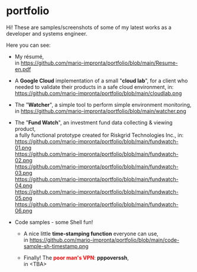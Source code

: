 # portfolio

Hi! These are samples/screenshots of some of my latest works as a developer and systems engineer.


Here you can see:

- My résumé,<br>
  in https://github.com/mario-impronta/portfolio/blob/main/Resume-en.pdf

- A <b>Google Cloud</b> implementation of a small "<b>cloud lab</b>", for a client who<br>
  needed to validate their products in a safe cloud environment, in:<br>
  https://github.com/mario-impronta/portfolio/blob/main/cloudlab.png

- The "<b>Watcher</b>", a simple tool to perform simple environment monitoring,<br>
  in https://github.com/mario-impronta/portfolio/blob/main/watcher.png

- The "<b>Fund Watch</b>", an investment fund data collecting & viewing product,<br>
  a fully functional prototype created for Riskgrid Technologies Inc., in:<br>
     https://github.com/mario-impronta/portfolio/blob/main/fundwatch-01.png<br>
     https://github.com/mario-impronta/portfolio/blob/main/fundwatch-02.png<br>
     https://github.com/mario-impronta/portfolio/blob/main/fundwatch-03.png<br>
     https://github.com/mario-impronta/portfolio/blob/main/fundwatch-04.png<br>
     https://github.com/mario-impronta/portfolio/blob/main/fundwatch-05.png<br>
     https://github.com/mario-impronta/portfolio/blob/main/fundwatch-06.png<br>

- Code samples - some Shell fun!<br>

  - A nice little <b>time-stamping function</b> everyone can use,<br>
    in https://github.com/mario-impronta/portfolio/blob/main/code-sample-sh-timestamp.png<br>

  - Finally! The <b><font color=red>poor man's VPN</font></b>: <b>pppoverssh</b>,<br>
    in \<TBA><br>

